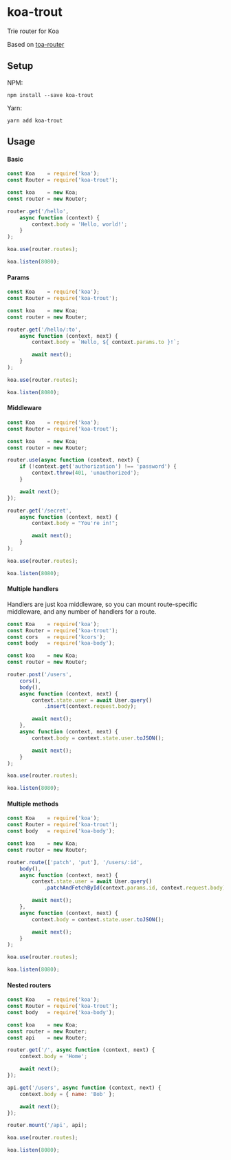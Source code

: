 # koa-trout

Trie router for Koa

Based on [toa-router](https://github.com/toajs/toa-router)

## Setup

NPM:
```shell
npm install --save koa-trout
```

Yarn:
```shell
yarn add koa-trout
```

## Usage

#### Basic

```javascript
const Koa    = require('koa');
const Router = require('koa-trout');

const koa    = new Koa;
const router = new Router;

router.get('/hello',
    async function (context) {
        context.body = 'Hello, world!';
    }
);

koa.use(router.routes);

koa.listen(8080);
```

#### Params

```javascript
const Koa    = require('koa');
const Router = require('koa-trout');

const koa    = new Koa;
const router = new Router;

router.get('/hello/:to',
    async function (context, next) {
        context.body = `Hello, ${ context.params.to }!`;

        await next();
    }
);

koa.use(router.routes);

koa.listen(8080);
```

#### Middleware

```javascript
const Koa    = require('koa');
const Router = require('koa-trout');

const koa    = new Koa;
const router = new Router;

router.use(async function (context, next) {
    if (!context.get('authorization') !== 'password') {
        context.throw(401, 'unauthorized');
    }

    await next();
});

router.get('/secret',
    async function (context, next) {
        context.body = "You're in!";

        await next();
    }
);

koa.use(router.routes);

koa.listen(8080);
```

#### Multiple handlers

Handlers are just koa middleware, so you can mount route-specific middleware, and any number of handlers for a route.

```javascript
const Koa    = require('koa');
const Router = require('koa-trout');
const cors   = require('kcors');
const body   = require('koa-body');

const koa    = new Koa;
const router = new Router;

router.post('/users',
    cors(),
    body(),
    async function (context, next) {
        context.state.user = await User.query()
            .insert(context.request.body);

        await next();
    },
    async function (context, next) {
        context.body = context.state.user.toJSON();

        await next();
    }
);

koa.use(router.routes);

koa.listen(8080);
```

#### Multiple methods

```javascript
const Koa    = require('koa');
const Router = require('koa-trout');
const body   = require('koa-body');

const koa    = new Koa;
const router = new Router;

router.route(['patch', 'put'], '/users/:id',
    body(),
    async function (context, next) {
        context.state.user = await User.query()
            .patchAndFetchById(context.params.id, context.request.body);

        await next();
    },
    async function (context, next) {
        context.body = context.state.user.toJSON();

        await next();
    }
);

koa.use(router.routes);

koa.listen(8080);
```

#### Nested routers

```javascript
const Koa    = require('koa');
const Router = require('koa-trout');
const body   = require('koa-body');

const koa    = new Koa;
const router = new Router;
const api    = new Router;

router.get('/', async function (context, next) {
    context.body = 'Home';

    await next();
});

api.get('/users', async function (context, next) {
    context.body = { name: 'Bob' };

    await next();
});

router.mount('/api', api);

koa.use(router.routes);

koa.listen(8080);
```

